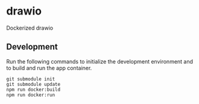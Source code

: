 # drawio
Dockerized drawio

## Development

Run the following commands to initialize the development environment and to build and run the app container.

```
git submodule init
git submodule update
npm run docker:build
npm run docker:run
```
